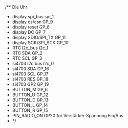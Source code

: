/** Die Uhr
 * display spi_bus spi_1
 * display cs/csn GP_9
 * display reset GP_8
 * display DC GP_7
 * display SDIO/SPI_TX GP_11
 * display SCK/SPI_SCK GP_10
 * RTC  i2c_bus i2c_1
 * RTC SDA GP_2
 * RTC SCL GP_3
 * si4703 i2c bus i2c_0
 * si4703 SDA GP_16
 * si4703 SCL GP_17
 * si4703 RES GP_18
 * si4703 GP2 GP_19
 * BUTTON_M GP_6
 * BUTTON_U GP_12
 * BUTTON_D GP_13
 * BUTTON_L GP_14
 * BUTTON_R GP_15
 * PIN_RADIO_ON GP20 für Verstärker-Spannung Ein/Aus
 * */
